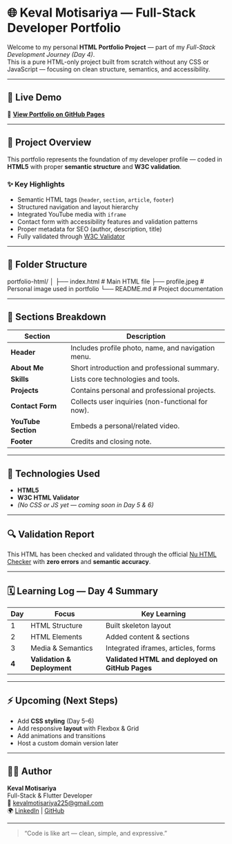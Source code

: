 # 🌐 Keval Motisariya — Full-Stack Developer Portfolio

Welcome to my personal **HTML Portfolio Project** — part of my *Full-Stack Development Journey (Day 4)*.  
This is a pure HTML-only project built from scratch without any CSS or JavaScript — focusing on clean structure, semantics, and accessibility.

---

## 🚀 Live Demo
🔗 **[View Portfolio on GitHub Pages](https://kevalmotisariya.github.io/portfolio-html/)**

---

## 🧠 Project Overview
This portfolio represents the foundation of my developer profile — coded in **HTML5** with proper **semantic structure** and **W3C validation**.

### ✨ Key Highlights
- Semantic HTML tags (`header`, `section`, `article`, `footer`)
- Structured navigation and layout hierarchy
- Integrated YouTube media with `iframe`
- Contact form with accessibility features and validation patterns
- Proper metadata for SEO (author, description, title)
- Fully validated through [W3C Validator](https://validator.w3.org/)

---

## 📂 Folder Structure

portfolio-html/
│
├── index.html # Main HTML file
├── profile.jpeg # Personal image used in portfolio
└── README.md # Project documentation

---

## 🧩 Sections Breakdown
| Section | Description |
|----------|-------------|
| **Header** | Includes profile photo, name, and navigation menu. |
| **About Me** | Short introduction and professional summary. |
| **Skills** | Lists core technologies and tools. |
| **Projects** | Contains personal and professional projects. |
| **Contact Form** | Collects user inquiries (non-functional for now). |
| **YouTube Section** | Embeds a personal/related video. |
| **Footer** | Credits and closing note. |

---

## 🧰 Technologies Used
- **HTML5**
- **W3C HTML Validator**
- *(No CSS or JS yet — coming soon in Day 5 & 6)*

---

## 🔍 Validation Report
This HTML has been checked and validated through the official [Nu HTML Checker](https://validator.w3.org/nu/) with **zero errors** and **semantic accuracy**.

---

## 🗓️ Learning Log — Day 4 Summary
| Day | Focus | Key Learning |
|-----|--------|---------------|
| 1 | HTML Structure | Built skeleton layout |
| 2 | HTML Elements | Added content & sections |
| 3 | Media & Semantics | Integrated iframes, articles, forms |
| **4** | **Validation & Deployment** | **Validated HTML and deployed on GitHub Pages** |

---

## ⚡ Upcoming (Next Steps)
- Add **CSS styling** (Day 5–6)
- Add responsive **layout** with Flexbox & Grid
- Add animations and transitions
- Host a custom domain version later

---

## 👨‍💻 Author
**Keval Motisariya**  
Full-Stack & Flutter Developer  
📧 kevalmotisariya225@gmail.com  
🌍 [LinkedIn](https://www.linkedin.com/in/keval-motisariya/) | [GitHub](https://github.com/kevalmotisariya)

---

> “Code is like art — clean, simple, and expressive.”

